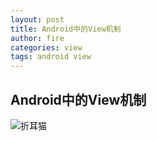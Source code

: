 ```yaml
---
layout: post
title: Android中的View机制
author: fire
categories: view 
tags: android view
---
```


Android中的View机制
---

![折耳猫](http://image.sideproject.cn/zheermao.jpg)